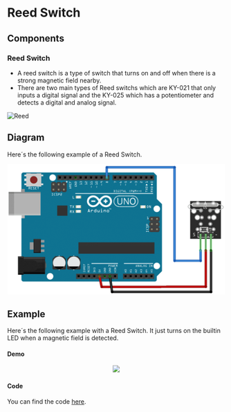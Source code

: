 # Reed Switch

## Components 
### Reed Switch

* A reed switch is a type of switch that turns on and off when there is a strong magnetic field nearby.
* There are two main types of Reed switchs which are KY-021 that only inputs a digital signal and the KY-025 which has a potentiometer and detects a digital and analog signal.

<img title="Reed" src="https://static1.efcomponentes.com.ar/5490-thickbox_default/modulo-de-contacto-con-mini-lamina-magnetica-ky-021.jpg" width=200/>

## Diagram

Here´s the following example of a Reed Switch.

![Reed diagram](./img/Reed_diagram.png)

## Example

Here´s the following example with a Reed Switch. It just turns on the builtin LED when a magnetic field is detected.

#### Demo
<p align="center"><img src="./img/Reed_demo.gif"/></p>

#### Code

You can find the code [here](./Reed.ino).
